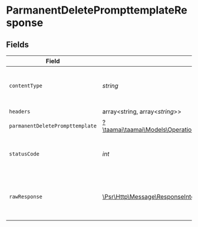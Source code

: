 # ParmanentDeletePrompttemplateResponse


## Fields

| Field                                                                                                                                                                                 | Type                                                                                                                                                                                  | Required                                                                                                                                                                              | Description                                                                                                                                                                           |
| ------------------------------------------------------------------------------------------------------------------------------------------------------------------------------------- | ------------------------------------------------------------------------------------------------------------------------------------------------------------------------------------- | ------------------------------------------------------------------------------------------------------------------------------------------------------------------------------------- | ------------------------------------------------------------------------------------------------------------------------------------------------------------------------------------- |
| `contentType`                                                                                                                                                                         | *string*                                                                                                                                                                              | :heavy_check_mark:                                                                                                                                                                    | HTTP response content type for this operation                                                                                                                                         |
| `headers`                                                                                                                                                                             | array<string, array<*string*>>                                                                                                                                                        | :heavy_check_mark:                                                                                                                                                                    | N/A                                                                                                                                                                                   |
| `parmanentDeletePrompttemplate`                                                                                                                                                       | [?\taamai\taamai\Models\Operations\ParmanentDeletePrompttemplateParmanentDeletePrompttemplate](../../Models/Operations/ParmanentDeletePrompttemplateParmanentDeletePrompttemplate.md) | :heavy_minus_sign:                                                                                                                                                                    | OK                                                                                                                                                                                    |
| `statusCode`                                                                                                                                                                          | *int*                                                                                                                                                                                 | :heavy_check_mark:                                                                                                                                                                    | HTTP response status code for this operation                                                                                                                                          |
| `rawResponse`                                                                                                                                                                         | [\Psr\Http\Message\ResponseInterface](https://www.php-fig.org/psr/psr-7/#33-psrhttpmessageresponseinterface)                                                                          | :heavy_check_mark:                                                                                                                                                                    | Raw HTTP response; suitable for custom response parsing                                                                                                                               |